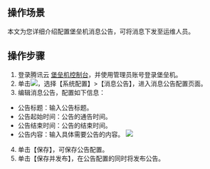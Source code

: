 ## 操作场景

本文为您详细介绍配置堡垒机消息公告，可将消息下发至运维人员。


## 操作步骤

1. 登录腾讯云 [堡垒机控制台](https://console.cloud.tencent.com/cds/dasb)，并使用管理员账号登录堡垒机。
2. 单击<img src=" https://main.qcloudimg.com/raw/82dfc809b5df76ff939d996ea3136a43.png"  style="margin:0;">，选择【系统配置】>【消息公告】，进入消息公告配置页面。
3. 编辑消息公告，配置如下信息：
 - 公告标题：输入公告标题。
 - 公告起始时间：公告的通告时间。
 - 公告结束时间：公告的结束时间。
 - 公告内容：输入具体需要公告的内容。
![](https://main.qcloudimg.com/raw/a82c91d5824057b8a3f49abd1c68e632.png)
4. 单击【保存】，可保存公告配置。
5. 单击【保存并发布】，在公告配置的同时将发布公告。
